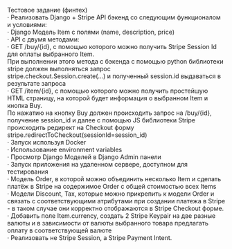 Тестовое задание (финтех)  
· 	Реализовать Django + Stripe API бэкенд со следующим функционалом и условиями:  
· 	Django Модель Item с полями (name, description, price)  
· 	API с двумя методами:  
· 	GET /buy/{id}, c помощью которого можно получить Stripe Session Id для оплаты выбранного Item.   
При выполнении этого метода c бэкенда с помощью python библиотеки stripe должен выполняться запрос   
stripe.checkout.Session.create(...) и полученный session.id выдаваться в результате запроса  
· 	GET /item/{id}, c помощью которого можно получить простейшую HTML страницу, на которой будет информация о выбранном Item и кнопка Buy.   
По нажатию на кнопку Buy должен происходить запрос на /buy/{id}, получение session_id и далее с помощью JS библиотеки Stripe происходить редирект на Checkout форму   
stripe.redirectToCheckout(sessionId=session_id)  
· 	Запуск используя Docker  
· 	Использование environment variables  
· 	Просмотр Django Моделей в Django Admin панели  
· 	Запуск приложения на удаленном сервере, доступном для тестирования  
· 	Модель Order, в которой можно объединить несколько Item и сделать платёж в Stripe на содержимое Order c общей стоимостью всех Items  
· 	Модели Discount, Tax, которые можно прикрепить к модели Order и связать с соответствующими атрибутами при создании платежа в Stripe - в таком случае они   корректно отображаются в Stripe Checkout форме.  
· 	Добавить поле Item.currency, создать 2 Stripe Keypair на две разные валюты и в зависимости от валюты выбранного товара предлагать оплату в соответствующей валюте  
· 	Реализовать не Stripe Session, а Stripe Payment Intent.




